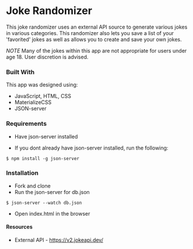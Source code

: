 # Joke Randomizer

This joke randomizer uses an external API source to generate various jokes in various categories. This randomizer also lets you save a list of your 'favorited' jokes as well as allows you to create and save your own jokes.

*NOTE* Many of the jokes within this app are not appropriate for users under age 18. User discretion is advised.


### Built With

This app was designed using:
* JavaScript, HTML, CSS
* MaterializeCSS
* JSON-server


### Requirements

* Have json-server installed

* If you dont already have json-server installed, run the following:
```console
$ npm install -g json-server
```


### Installation

* Fork and clone
* Run the json-server for db.json
```console
$ json-server --watch db.json
```
* Open index.html in the browser




#### Resources
* External API - https://v2.jokeapi.dev/